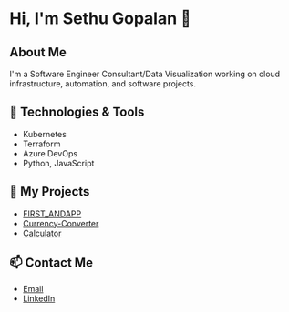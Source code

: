 # Hi, I'm Sethu Gopalan 👋

## About Me
I'm a Software Engineer Consultant/Data Visualization working on cloud infrastructure, automation, and software projects.

## 🔧 Technologies & Tools
- Kubernetes
- Terraform
- Azure DevOps
- Python, JavaScript

## 📝 My Projects
- [FIRST_ANDAPP](https://github.com/SethuGopalan/FIRST_ANDAPP)
- [Currency-Converter](https://github.com/SethuGopalan/Currency-Converter)
- [Calculator](https://github.com/SethuGopalan/Calculator)


## 📫 Contact Me
- [Email](mailto:sethu@example.com)
- [LinkedIn](https://www.linkedin.com/in/sethu-gopalan-a8915367/)
